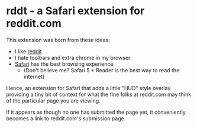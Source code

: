 rddt - a Safari extension for reddit.com
========================================

This extension was born from these ideas:

* I like [reddit](http://reddit.com)
* I hate toolbars and extra chrome in my browser
* [Safari](http://apple.com/safari) has the best browsing experience
  * (Don't believe me? Safari 5 + Reader is the best way to read the internet)

Hence, an extension for Safari that adds a little "HUD" style overlay
providing a tiny bit of context for what the fine folks at reddit.com may
think of the particular page you are viewing.

If it appears as though no one has submitted the page yet, it conveniently
becomes a link to reddit.com's submission page.
